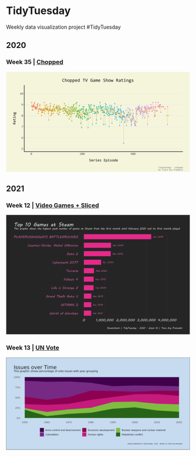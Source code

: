 # TidyTuesday
Weekly data visualization project #TidyTuesday

## 2020
### Week 35 | [Chopped](https://github.com/TiaraEsyPramukti/Tidytuesday/tree/master/2020/week%2035)
![Series Episode Rating](https://github.com/TiaraEsyPramukti/Tidytuesday/blob/master/2020/week%2035/episode_rating.png)

## 2021
### Week 12 | [Video Games + Sliced](https://github.com/TiaraEsyPramukti/TidyTuesday/tree/master/2021/week%2012)
![Top 10 Games at Steam](https://github.com/TiaraEsyPramukti/TidyTuesday/blob/master/2021/week%2012/top_10_games_at_steam.png)
### Week 13 | [UN Vote](https://github.com/TiaraEsyPramukti/Tidytuesday/tree/master/2021/week%2013)
![Issues over Time](https://github.com/TiaraEsyPramukti/Tidytuesday/blob/master/2021/week%2013/issues_over_time_2.png)
